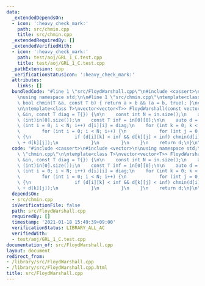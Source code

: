 ```yaml
---
data:
  _extendedDependsOn:
  - icon: ':heavy_check_mark:'
    path: src/chmin.cpp
    title: src/chmin.cpp
  _extendedRequiredBy: []
  _extendedVerifiedWith:
  - icon: ':heavy_check_mark:'
    path: test/aoj/GRL_1_C.test.cpp
    title: test/aoj/GRL_1_C.test.cpp
  _pathExtension: cpp
  _verificationStatusIcon: ':heavy_check_mark:'
  attributes:
    links: []
  bundledCode: "#line 1 \"src/FloydWarshall.cpp\"\n#include <cassert>\n#include <vector>\n\
    \nusing namespace std;\n\n#line 1 \"src/chmin.cpp\"\ntemplate<class T>\ninline\
    \ bool chmin(T &a, const T b) { return a > b && (a = b, true); }\n#line 7 \"src/FloydWarshall.cpp\"\
    \n\ntemplate<class T>\nvector<vector<T>> FloydWarshall(const vector<vector<T>>\
    \ &in, const T diag = T{}) {\n\n    const int N = in.size();\n    assert(N ==\
    \ (int)in[0].size());\n    const T inf = in[0][0];\n\n    auto d = in;\n    for\
    \ (int i = 0; i < N; i++) d[i][i] = diag;\n    for (int k = 0; k < N; k++) {\n\
    \        for (int i = 0; i < N; i++) {\n            for (int j = 0; j < N; j++)\
    \ {\n                if (d[i][k] < inf && d[k][j] < inf) chmin(d[i][j], d[i][k]\
    \ + d[k][j]);\n            }\n        }\n    }\n    return d;\n}\n"
  code: "#include <cassert>\n#include <vector>\n\nusing namespace std;\n\n#include\
    \ \"chmin.cpp\"\n\ntemplate<class T>\nvector<vector<T>> FloydWarshall(const vector<vector<T>>\
    \ &in, const T diag = T{}) {\n\n    const int N = in.size();\n    assert(N ==\
    \ (int)in[0].size());\n    const T inf = in[0][0];\n\n    auto d = in;\n    for\
    \ (int i = 0; i < N; i++) d[i][i] = diag;\n    for (int k = 0; k < N; k++) {\n\
    \        for (int i = 0; i < N; i++) {\n            for (int j = 0; j < N; j++)\
    \ {\n                if (d[i][k] < inf && d[k][j] < inf) chmin(d[i][j], d[i][k]\
    \ + d[k][j]);\n            }\n        }\n    }\n    return d;\n}\n"
  dependsOn:
  - src/chmin.cpp
  isVerificationFile: false
  path: src/FloydWarshall.cpp
  requiredBy: []
  timestamp: '2021-01-18 15:49:39+09:00'
  verificationStatus: LIBRARY_ALL_AC
  verifiedWith:
  - test/aoj/GRL_1_C.test.cpp
documentation_of: src/FloydWarshall.cpp
layout: document
redirect_from:
- /library/src/FloydWarshall.cpp
- /library/src/FloydWarshall.cpp.html
title: src/FloydWarshall.cpp
---
```

